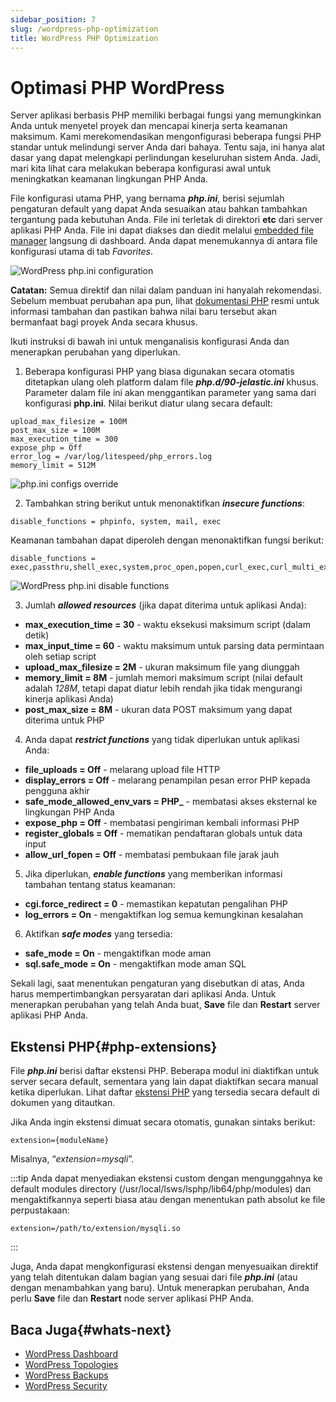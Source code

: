 ```yaml
---
sidebar_position: 7
slug: /wordpress-php-optimization
title: WordPress PHP Optimization
---
```


# Optimasi PHP WordPress

Server aplikasi berbasis PHP memiliki berbagai fungsi yang memungkinkan Anda untuk menyetel proyek dan mencapai kinerja serta keamanan maksimum. Kami merekomendasikan mengonfigurasi beberapa fungsi PHP standar untuk melindungi server Anda dari bahaya. Tentu saja, ini hanya alat dasar yang dapat melengkapi perlindungan keseluruhan sistem Anda. Jadi, mari kita lihat cara melakukan beberapa konfigurasi awal untuk meningkatkan keamanan lingkungan PHP Anda.

File konfigurasi utama PHP, yang bernama _**php.ini**_, berisi sejumlah pengaturan default yang dapat Anda sesuaikan atau bahkan tambahkan tergantung pada kebutuhan Anda. File ini terletak di direktori **etc** dari server aplikasi PHP Anda. File ini dapat diakses dan diedit melalui [embedded file manager](https://docs.dewacloud.com/docs/wp-dashboard-project-management/#environment-management) langsung di dashboard. Anda dapat menemukannya di antara file konfigurasi utama di tab _Favorites_.

![WordPress php.ini configuration](#)

**Catatan:** Semua direktif dan nilai dalam panduan ini hanyalah rekomendasi. Sebelum membuat perubahan apa pun, lihat [dokumentasi PHP](https://www.php.net/manual/en/ini.list.php) resmi untuk informasi tambahan dan pastikan bahwa nilai baru tersebut akan bermanfaat bagi proyek Anda secara khusus.

Ikuti instruksi di bawah ini untuk menganalisis konfigurasi Anda dan menerapkan perubahan yang diperlukan.

1. Beberapa konfigurasi PHP yang biasa digunakan secara otomatis ditetapkan ulang oleh platform dalam file _**php.d/90-jelastic.ini**_ khusus. Parameter dalam file ini akan menggantikan parameter yang sama dari konfigurasi **php.ini**. Nilai berikut diatur ulang secara default:

```
upload_max_filesize = 100M 
post_max_size = 100M 
max_execution_time = 300 
expose_php = Off 
error_log = /var/log/litespeed/php_errors.log 
memory_limit = 512M
```

![php.ini configs override](#)

2. Tambahkan string berikut untuk menonaktifkan _**insecure functions**_:

```
disable_functions = phpinfo, system, mail, exec
```

Keamanan tambahan dapat diperoleh dengan menonaktifkan fungsi berikut:

```
disable_functions = exec,passthru,shell_exec,system,proc_open,popen,curl_exec,curl_multi_exec,parse_ini_file,show_source
```

![WordPress php.ini disable functions](#)

3. Jumlah _**allowed resources**_ (jika dapat diterima untuk aplikasi Anda):

- **max_execution_time = 30** - waktu eksekusi maksimum script (dalam detik)
- **max_input_time = 60** - waktu maksimum untuk parsing data permintaan oleh setiap script
- **upload_max_filesize = 2M** - ukuran maksimum file yang diunggah
- **memory_limit = 8M** - jumlah memori maksimum script (nilai default adalah _128M_, tetapi dapat diatur lebih rendah jika tidak mengurangi kinerja aplikasi Anda)
- **post_max_size = 8M** - ukuran data POST maksimum yang dapat diterima untuk PHP

4. Anda dapat _**restrict functions**_ yang tidak diperlukan untuk aplikasi Anda:

- **file_uploads = Off** - melarang upload file HTTP
- **display_errors = Off** - melarang penampilan pesan error PHP kepada pengguna akhir
- **safe_mode_allowed_env_vars = PHP_** - membatasi akses eksternal ke lingkungan PHP Anda
- **expose_php = Off** - membatasi pengiriman kembali informasi PHP
- **register_globals = Off** - mematikan pendaftaran globals untuk data input
- **allow_url_fopen = Off** - membatasi pembukaan file jarak jauh

5. Jika diperlukan, _**enable functions**_ yang memberikan informasi tambahan tentang status keamanan:

- **cgi.force_redirect = 0** - memastikan kepatutan pengalihan PHP
- **log_errors = On** - mengaktifkan log semua kemungkinan kesalahan

6. Aktifkan _**safe modes**_ yang tersedia:

- **safe_mode = On** - mengaktifkan mode aman
- **sql.safe_mode = On** - mengaktifkan mode aman SQL

Sekali lagi, saat menentukan pengaturan yang disebutkan di atas, Anda harus mempertimbangkan persyaratan dari aplikasi Anda. Untuk menerapkan perubahan yang telah Anda buat, **Save** file dan **Restart** server aplikasi PHP Anda.

## Ekstensi PHP{#php-extensions}

File _**php.ini**_ berisi daftar ekstensi PHP. Beberapa modul ini diaktifkan untuk server secara default, sementara yang lain dapat diaktifkan secara manual ketika diperlukan. Lihat daftar [ekstensi PHP](https://docs.dewacloud.com/docs/php-extensions/) yang tersedia secara default di dokumen yang ditautkan.

Jika Anda ingin ekstensi dimuat secara otomatis, gunakan sintaks berikut:

```
extension={moduleName}
```

Misalnya, “_extension=mysqli_”.

:::tip
Anda dapat menyediakan ekstensi custom dengan mengunggahnya ke default modules directory (/usr/local/lsws/lsphp/lib64/php/modules) dan mengaktifkannya seperti biasa atau dengan menentukan path absolut ke file perpustakaan:
```
extension=/path/to/extension/mysqli.so
```
:::

Juga, Anda dapat mengkonfigurasi ekstensi dengan menyesuaikan direktif yang telah ditentukan dalam bagian yang sesuai dari file _**php.ini**_ (atau dengan menambahkan yang baru). Untuk menerapkan perubahan, Anda perlu **Save** file dan **Restart** node server aplikasi PHP Anda.

## Baca Juga{#whats-next}

- [WordPress Dashboard](https://docs.dewacloud.com/docs/wp-dashboard-overview/)
- [WordPress Topologies](https://docs.dewacloud.com/docs/wordpress-topologies/)
- [WordPress Backups](https://docs.dewacloud.com/docs/wordpress-backups/)
- [WordPress Security](https://docs.dewacloud.com/docs/wordpress-security/)